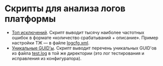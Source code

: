 # Скрипты для анализа логов платформы

- [Топ исключений](/ExceptionsTop). Скрипт выводит тысячу наиболее частотных ошибок в формате «количество срабатываний + описание». Пример настройки ТЖ — в файле [logcfg.xml](/ExceptionsTop/logcfg.xml).
- [Уникальные GUID'ы](/UniqueGUIDs). Скрипт выводит перечень уникальных GUID'ов из файла [test.log](/UniqueGUIDs/test.log) в той же директории (это лог тестирования и исправления из конфигуратора).